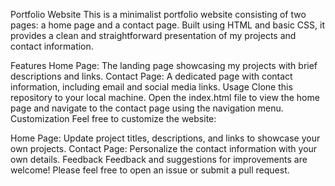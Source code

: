 Portfolio Website
This is a minimalist portfolio website consisting of two pages: a home page and a contact page. Built using HTML and basic CSS, it provides a clean and straightforward presentation of my projects and contact information.

Features
Home Page: The landing page showcasing my projects with brief descriptions and links.
Contact Page: A dedicated page with contact information, including email and social media links.
Usage
Clone this repository to your local machine.
Open the index.html file to view the home page and navigate to the contact page using the navigation menu.
Customization
Feel free to customize the website:

Home Page: Update project titles, descriptions, and links to showcase your own projects.
Contact Page: Personalize the contact information with your own details.
Feedback
Feedback and suggestions for improvements are welcome! Please feel free to open an issue or submit a pull request.

